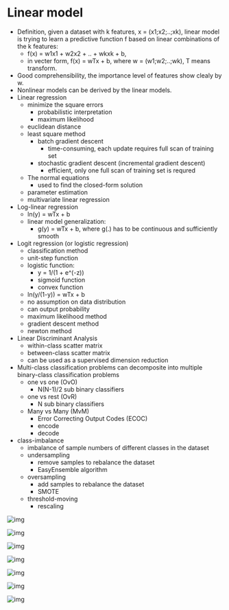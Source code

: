 # Linear model
- Definition, given a dataset with k features, x = (x1;x2;..;xk), linear model is trying to learn a predictive function f based on linear combinations of the k features:
    + f(x) = w1x1 + w2x2 + .. + wkxk + b,
    + in vecter form, f(x) = wTx + b, where w = (w1;w2;..;wk), T means transform.
- Good comprehensibility, the importance level of features show clealy by w.
- Nonlinear models can be derived by the linear models.
- Linear regression
    + minimize the square errors
        * probabilistic interpretation
        * maximum likelihood
    + euclidean distance
    + least square method
        * batch gradient descent
            - time-consuming, each update requires full scan of training set
        * stochastic gradient descent (incremental gradient descent)
            - efficient, only one full scan of training set is requred
    + The normal equations
        * used to find the closed-form solution
    + parameter estimation
    + multivariate linear regression
- Log-linear regression
    + ln(y) = wTx + b
    + linear model generalization:
        * g(y) = wTx + b, where g(.) has to be continuous and sufficiently smooth
- Logit regression (or logistic regression)
    + classification method
    + unit-step function
    + logistic function:
        * y = 1/(1 + e^(-z))
        * sigmoid function
        * convex function
    + ln(y/(1-y)) = wTx + b
    + no assumption on data distribution
    + can output probability
    + maximum likelihood method
    + gradient descent method
    + newton method
- Linear Discriminant Analysis
    + within-class scatter matrix
    + between-class scatter matrix
    + can be used as a supervised dimension reduction
- Multi-class classification problems can decomposite into multiple binary-class classification problems
    + one vs one (OvO)
        * N(N-1)/2 sub binary classifiers
    + one vs rest (OvR)
        * N sub binary classifiers
    + Many vs Many (MvM)
        * Error Correcting Output Codes (ECOC)
        * encode
        * decode
- class-imbalance
    + imbalance of sample numbers of different classes in the dataset
    + undersampling
        * remove samples to rebalance the dataset
        * EasyEnsemble algorithm
    + oversampling
        * add samples to rebalance the dataset
        * SMOTE
    + threshold-moving
        * rescaling

![img](./pics/notes_LR.jpg)

![img](./pics/notes_LR2.jpg)

![img](./pics/notes_LR3.jpg)

![img](./pics/notes_LR4.jpg)

![img](./pics/notes_LR5.jpg)

![img](./pics/notes_LR6.jpg)

![img](./pics/notes_LR7.jpg)

